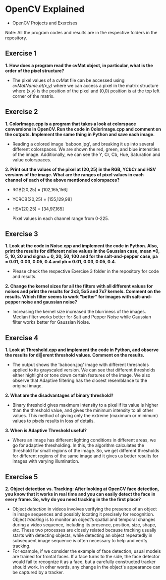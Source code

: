 # OpenCV Explained
  - OpenCV Projects and Exercises

Note: All the program codes and results are in the respective folders in the repository. 
## Exercise 1

**1. How does a program read the cvMat object, in particular, what is the order of the pixel structure?**

- The pixel values of a cvMat file can be accessed using _cvMatName.at(x,y)_ where we can access a pixel in the matrix structure where (x,y) is the position of the pixel and (0,0) position is at the top left corner of the matrix.

## Exercise 2

**1. ColorImage.cpp is a program that takes a look at colorspace conversions in OpenCV. Run the code in ColorImage.cpp and comment on the outputs. Implement the same thing in Python and save each image.**

- Reading a colored image 'baboon.jpg', and breaking it up into several different colorspaces. We are shown the red, green, and blue intensities of the image. Additionally, we can see the Y, Cr, Cb, Hue, Saturation and value colorspaces. 

**2. Print out the values of the pixel at (20,25) in the RGB, YCbCr and HSV versions of the image. What are the ranges of pixel values in each channel of each of the above mentioned colorspaces?**

- RGB(20,25) = [102,165,156]
- YCRCB(20,25) = [155,129,98]
- HSV(20,25) = [34,97,165]

  Pixel values in each channel range from 0-225.

## Exercise 3

**1. Look at the code in Noise.cpp and implement the code in Python. Also, print the results for different noise values in the Gaussian case, mean =0, 5, 10, 20 and sigma = 0, 20, 50, 100 and for the salt-and-pepper case, pa = 0.01, 0.03, 0.05, 0.4 and pb = 0.01, 0.03, 0.05, 0.4.**

- Please check the respective Exercise 3 folder in the repository for code and results.

**2. Change the kernel sizes for all the filters with all different values for noises and print the results for 3x3, 5x5 and 7x7 kernels. Comment on the results. Which filter seems to work "better" for images with salt-and-pepper noise and gaussian noise?**

- Increasing the kernel size increased the blurriness of the images. Median filter works better for Salt and Pepper Noise while Gaussian filter works better for Gaussian Noise.

## Exercise 4

**1. Look at Threshold.cpp and implement the code in Python, and observe the results for dierent threshold values. Comment on the results.**

- The output shows the 'baboon.jpg' image with different thresholds applied to its grayscaled version. We can see that different thresholds either highlight or tone down certain features of the image. We also observe that Adaptive filtering has the closest resemblance to the original image.

**2. What are the disadvantages of binary threshold?**

- Binary threshold gives maximum intensity to a pixel if its value is higher than the threshold value, and gives the minimum intensity to all other values. This method of giving only the extreme (maximum or minimum) values to pixels results in loss of details. 

**3. When is Adaptive Threshold useful?**

- Where an image has different lighting conditions in different areas, we go for adaptive thresholding. In this, the algorithm calculates the threshold for small regions of the image. So, we get different thresholds for different regions of the same image and it gives us better results for images with varying illumination.

## Exercise 5

**2. Object detection vs. Tracking: After looking at OpenCV face detection, you know that it works in real time and you can easily detect the face in every frame. So, why do you need tracking in the the first place?**

- Object *detection* in videos involves verifying the presence of an object in image sequences and possibly locating it precisely for recognition. Object *tracking* is to monitor an object’s spatial and temporal changes during a video sequence, including its presence, position, size, shape, etc. These two processes are closely related because tracking usually starts with detecting objects, while detecting an object repeatedly in subsequent image sequence is often necessary to help and verify tracking.
- For example, if we consider the example of face detection, usual models are trained for frontal faces. If a face turns to the side, the face detector would fail to recognize it as a face, but a carefully constructed tracker should work. In other words, any change in the object's appearance can be captured by a tracker.
